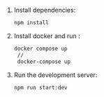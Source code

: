 

1. Install dependencies:

   ```bash
   npm install
   ```

2. Install docker and run :

   ```bash
   docker compose up
    //
    docker-compose up
   ```

3. Run the development server:

   ```bash
   npm run start:dev
   ```
